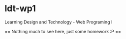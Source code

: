 # ldt-wp1
Learning Design and Technology - Web Programing I

== Nothing much to see here, just some homework :P ==
